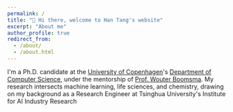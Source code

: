 ```yaml
---
permalink: /
title: "👋 Hi there, welcome to Han Tang's website"
excerpt: "About me"
author_profile: true
redirect_from: 
  - /about/
  - /about.html
---
```


I'm a Ph.D. candidate at the [University of Copenhagen](https://www.ku.dk/english/)'s [Department of Computer Science](https://di.ku.dk/english/), under the mentorship of [Prof. Wouter Boomsma](https://di.ku.dk/Ansatte/?pure=da/persons/275482). My research intersects machine learning, life sciences, and chemistry, drawing on my background as a Research Engineer at Tsinghua University's Institute for AI Industry Research
